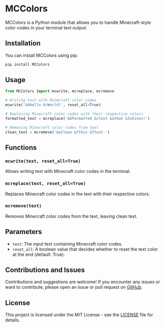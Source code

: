 # MCColors

MCColors is a Python module that allows you to handle Minecraft-style color codes in your terminal text output.

## Installation

You can install MCColors using pip:

```bash
pip install MCColors
```

## Usage

```python
from MCColors import mcwrite, mcreplace, mcremove

# Writing text with Minecraft color codes
mcwrite('&4Hello &rWorld!', reset_all=True)

# Replacing Minecraft color codes with their respective colors
formatted_text = mcreplace('&6Formatted &ctext &athat &3shines!')

# Removing Minecraft color codes from text
clean_text = mcremove('&eClean &7this &ftext.')
```

## Functions

### `mcwrite(text, reset_all=True)`
Allows writing text with Minecraft color codes in the terminal.

### `mcreplace(text, reset_all=True)`
Replaces Minecraft color codes in the text with their respective colors.

### `mcremove(text)`
Removes Minecraft color codes from the text, leaving clean text.

## Parameters

- `text`: The input text containing Minecraft color codes.
- `reset_all`: A boolean value that decides whether to reset the text color at the end (default: True).

## Contributions and Issues

Contributions and suggestions are welcome! If you encounter any issues or want to contribute, please open an issue or pull request on [GitHub](https://github.com/wrrulos/mccolors).

## License

This project is licensed under the MIT License - see the [LICENSE](./LICENSE) file for details.
